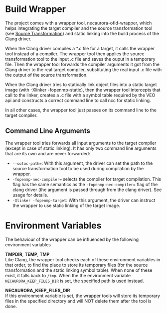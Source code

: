 # Build Wrapper

The project comes with a wrapper tool, necaurora-ofld-wrapper, which helps integrating the target compiler and the source transformation tool (see [Source Transformation](source_transforation.md)) and static linking into the build process of the Clang driver.

When the Clang driver compiles a \*.c file for a target, it calls the wrapper tool instead of a compiler. The wrapper tool then applies the source transformation tool to the input .c file and saves the ouput in a temporary file. Then the wrapper tool forwards the compiler arguments it got from the Clang driver to the real target compiler, substituting the real input .c file with the output of the source transformation.

When the Clang driver tries to statically link object files into a static target image (with -Xlinker -fopenmp-static), then the wrapper tool intercepts that call to the linker, creates a .c file with a symbol table required by the VEO api and constructs a correct command line to call ncc for static linking.

In all other cases, the wrapper tool just passes on its command line to the target compiler.

## Command Line Arguments

The wrapper tool tries forwards all input arguments to the target compiler (except in case of static linking). It has only two command line arguments that are its own and are never forwarded:

-   `--sotoc-path=`: With this argument, the driver can set the path to the source transformation tool to be used during compilation by the wrapper.
-   `-fopenmp-nec-compiler=` selects the compiler for target compilation. This flag has the same semantics as the `-fopenmp-nec-compiler=` flag of the clang driver (the argument is passed through from the clang driver). See usage for details.
-   `-Xlinker -fopenmp-target`: With this argument, the driver can instruct the wrapper to use static linking of the target image.

# Environment Variables

The behaviour of the wrapper can be influenced by the following environment variables

**TMPDIR**, **TEMP**, **TMP**  
Like Clang, the wrapper tool checks each of these environment variables in that order, to find the place to store its temporary files (for the source transformation and the static linking symbol table). When none of these exist, it falls back to `/tmp`. When the the environment variable `NECAURORA_KEEP_FILES_DIR` is set, the specified path is used instead.

**NECAURORA\_KEEP\_FILES\_DIR**  
If this environment variable is set, the wrapper tools will store its temporary files in the specified directory and will NOT delete them after the tool is done.


